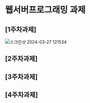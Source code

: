 # 웹서버프로그래밍 과제
## [1주차과제]
![스크린샷 2024-03-27 121534](https://github.com/clfrhr100/wedserver/assets/52455806/e42ac1e6-5db8-41b2-bc6f-62bbf9e7b8dc)
## [2주차과제]

## [3주차과제]

## [4주차과제]
